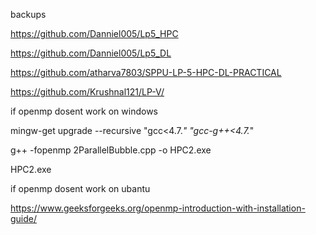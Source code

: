 backups

https://github.com/Danniel005/Lp5_HPC

https://github.com/Danniel005/Lp5_DL

https://github.com/atharva7803/SPPU-LP-5-HPC-DL-PRACTICAL

https://github.com/Krushnal121/LP-V/

if openmp dosent work on windows

mingw-get upgrade --recursive "gcc<4.7._" "gcc-g++<4.7._"

g++ -fopenmp 2ParallelBubble.cpp -o HPC2.exe

HPC2.exe

if openmp dosent work on ubantu


https://www.geeksforgeeks.org/openmp-introduction-with-installation-guide/
